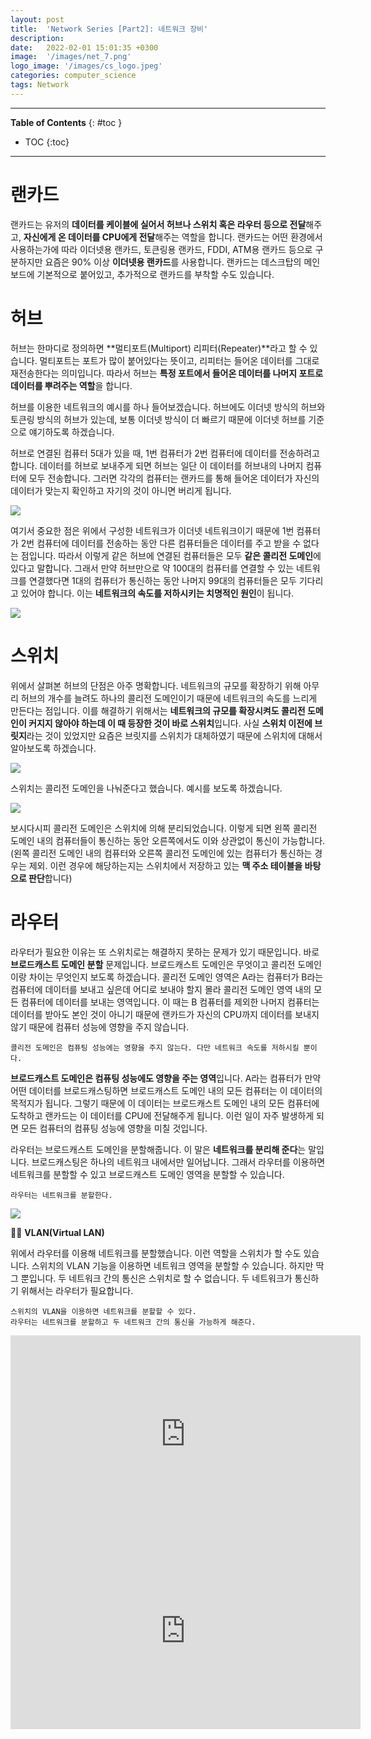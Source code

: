 ```yaml
---
layout: post
title:  'Network Series [Part2]: 네트워크 장비'
description: 
date:   2022-02-01 15:01:35 +0300
image:  '/images/net_7.png'
logo_image: '/images/cs_logo.jpeg'
categories: computer_science
tags: Network
---
```


---
**Table of Contents**
{: #toc }
*  TOC
{:toc}

---

# 랜카드
랜카드는 유저의 **데이터를 케이블에 실어서 허브나 스위치 혹은 라우터 등으로 전달**해주고, **자신에게 온 데이터를 CPU에게 전달**해주는 역할을 합니다. 랜카드는 어떤 환경에서 사용하는가에 따라 이더넷용 랜카드, 토큰링용 랜카드, FDDI, ATM용 랜카드 등으로 구분하지만 요즘은 90% 이상 **이더넷용 랜카드**를 사용합니다. 랜카드는 데스크탑의 메인보드에 기본적으로 붙어있고, 추가적으로 랜카드를 부착할 수도 있습니다. 

# 허브
허브는 한마디로 정의하면 **멀티포트(Multiport) 리피터(Repeater)**라고 할 수 있습니다. 멀티포트는 포트가 많이 붙어있다는 뜻이고, 리피터는 들어온 데이터를 그대로 재전송한다는 의미입니다. 따라서 허브는 **특정 포트에서 들어온 데이터를 나머지 포트로 데이터를 뿌려주는 역할**을 합니다.  

허브를 이용한 네트워크의 예시를 하나 들어보겠습니다. 허브에도 이더넷 방식의 허브와 토큰링 방식의 허브가 있는데, 보통 이더넷 방식이 더 빠르기 때문에 이더넷 허브를 기준으로 얘기하도록 하겠습니다.  

허브로 연결된 컴퓨터 5대가 있을 때, 1번 컴퓨터가 2번 컴퓨터에 데이터를 전송하려고 합니다. 데이터를 허브로 보내주게 되면 허브는 일단 이 데이터를 허브내의 나머지 컴퓨터에 모두 전송합니다. 그러면 각각의 컴퓨터는 랜카드를 통해 들어온 데이터가 자신의 데이터가 맞는지 확인하고 자기의 것이 아니면 버리게 됩니다.  

![](/images/net_7.png)  

여기서 중요한 점은 위에서 구성한 네트워크가 이더넷 네트워크이기 때문에 1번 컴퓨터가 2번 컴퓨터에 데이터를 전송하는 동안 다른 컴퓨터들은 데이터를 주고 받을 수 없다는 점입니다. 따라서 이렇게 같은 허브에 연결된 컴퓨터들은 모두 **같은 콜리전 도메인**에 있다고 말합니다. 그래서 만약 허브만으로 약 100대의 컴퓨터를 연결할 수 있는 네트워크를 연결했다면 1대의 컴퓨터가 통신하는 동안 나머지 99대의 컴퓨터들은 모두 기다리고 있어야 합니다. 이는 **네트워크의 속도를 저하시키는 치명적인 원인**이 됩니다.  

![](/images/net_8.png)  

# 스위치
위에서 살펴본 허브의 단점은 아주 명확합니다. 네트워크의 규모를 확장하기 위해 아무리 허브의 개수를 늘려도 하나의 콜리전 도메인이기 때문에 네트워크의 속도를 느리게 만든다는 점입니다. 이를 해결하기 위해서는 **네트워크의 규모를 확장시켜도 콜리전 도메인이 커지지 않아야 하는데 이 때 등장한 것이 바로 스위치**입니다. 사실 **스위치 이전에 브릿지**라는 것이 있었지만 요즘은 브릿지를 스위치가 대체하였기 때문에 스위치에 대해서 알아보도록 하겠습니다.  

![](/images/net_9.png)  

스위치는 콜리전 도메인을 나눠준다고 했습니다. 예시를 보도록 하겠습니다. 

![](/images/net_10.png)  

보시다시피 콜리전 도메인은 스위치에 의해 분리되었습니다. 이렇게 되면 왼쪽 콜리전 도메인 내의 컴퓨터들이 통신하는 동안 오른쪽에서도 이와 상관없이 통신이 가능합니다. (왼쪽 콜리전 도메인 내의 컴퓨터와 오른쪽 콜리전 도메인에 있는 컴퓨터가 통신하는 경우는 제외. 이런 경우에 해당하는지는 스위치에서 저장하고 있는 **맥 주소 테이블을 바탕으로 판단**합니다)  



# 라우터

라우터가 필요한 이유는 또 스위치로는 해결하지 못하는 문제가 있기 때문입니다. 바로 **브로드캐스트 도메인 분할** 문제입니다. 브로드캐스트 도메인은 무엇이고 콜리전 도메인이랑 차이는 무엇인지 보도록 하겠습니다. 콜리전 도메인 영역은 A라는 컴퓨터가 B라는 컴퓨터에 데이터를 보내고 싶은데 어디로 보내야 할지 몰라 콜리전 도메인 영역 내의 모든 컴퓨터에 데이터를 보내는 영역입니다. 이 때는 B 컴퓨터를 제외한 나머지 컴퓨터는 데이터를 받아도 본인 것이 아니기 때문에 랜카드가 자신의 CPU까지 데이터를 보내지 않기 때문에 컴퓨터 성능에 영향을 주지 않습니다.  

```
콜리전 도메인은 컴퓨팅 성능에는 영향을 주지 않는다. 다만 네트워크 속도를 저하시킬 뿐이다. 
```

**브로드캐스트 도메인은 컴퓨팅 성능에도 영향을 주는 영역**입니다. A라는 컴퓨터가 만약 어떤 데이터를 브로드캐스팅하면 브로드캐스트 도메인 내의 모든 컴퓨터는 이 데이터의 목적지가 됩니다. 그렇기 때문에 이 데이터는 브로드캐스트 도메인 내의 모든 컴퓨터에 도착하고 랜카드는 이 데이터를 CPU에 전달해주게 됩니다. 이런 일이 자주 발생하게 되면 모든 컴퓨터의 컴퓨팅 성능에 영향을 미칠 것입니다.  

라우터는 브로드캐스트 도메인을 분할해줍니다. 이 말은 **네트워크를 분리해 준다**는 말입니다. 브로드캐스팅은 하나의 네트워크 내에서만 일어납니다. 그래서 라우터를 이용하면 네트워크를 분할할 수 있고 브로드캐스트 도메인 영역을 분할할 수 있습니다.  

```
라우터는 네트워크를 분할한다.  
```

![](/images/net_11.png)  

🦊🐱 **VLAN(Virtual LAN)**  

위에서 라우터를 이용해 네트워크를 분할했습니다. 이런 역할을 스위치가 할 수도 있습니다. 스위치의 VLAN 기능을 이용하면 네트워크 영역을 분할할 수 있습니다. 하지만 딱 그 뿐입니다. 두 네트워크 간의 통신은 스위치로 할 수 없습니다. 두 네트워크가 통신하기 위해서는 라우터가 필요합니다.  

```
스위치의 VLAN을 이용하면 네트워크를 분할할 수 있다.
라우터는 네트워크를 분할하고 두 네트워크 간의 통신을 가능하게 해준다.
```

<iframe width="560" height="315" src="https://www.youtube.com/embed/bj-Yfakjllc" title="YouTube video player" frameborder="0" allow="accelerometer; autoplay; clipboard-write; encrypted-media; gyroscope; picture-in-picture" allowfullscreen></iframe>  

<iframe width="560" height="315" src="https://www.youtube.com/embed/H7-NR3Q3BeI" title="YouTube video player" frameborder="0" allow="accelerometer; autoplay; clipboard-write; encrypted-media; gyroscope; picture-in-picture" allowfullscreen></iframe>